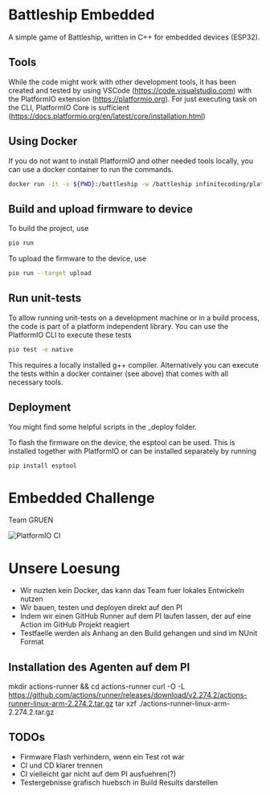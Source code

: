 # Battleship Embedded
A simple game of Battleship, written in C++ for embedded devices (ESP32).

## Tools
While the code might work with other development tools, it has been created and tested by using VSCode (https://code.visualstudio.com) with the PlatformIO extension (https://platformio.org). For just executing task on the CLI, PlatformIO Core is sufficient (https://docs.platformio.org/en/latest/core/installation.html)

## Using Docker 
If you do not want to install PlatformIO and other needed tools locally, you can use a docker container to run the commands.

```bash
docker run -it -v ${PWD}:/battleship -w /battleship infinitecoding/platformio-for-ci bash
```

## Build and upload firmware to device
To build the project, use

```bash
pio run
```

To upload the firmware to the device, use

```bash
pio run --target upload
```

## Run unit-tests
To allow running unit-tests on a development machine or in a build process, the code is part of a platform independent library. You can use the PlatformIO CLI to execute these tests 

```bash
pio test -e native
```
This requires a locally installed g++ compiler. Alternatively you can execute the tests within a docker container (see above) that comes with all necessary tools.

## Deployment
You might find some helpful scripts in the _deploy folder.

To flash the firmware on the device, the esptool can be used. This is installed together with PlatformIO or can be installed separately by running

```bash
pip install esptool
```

# Embedded Challenge
Team GRUEN

![PlatformIO CI](https://github.com/dichternebel/TFSCampEmbeddedChallenge/workflows/PlatformIO%20CI/badge.svg)

# Unsere Loesung

* Wir nuzten kein Docker, das kann das Team fuer lokales Entwickeln nutzen
* Wir bauen, testen und deployen direkt auf den PI
* Indem wir einen GitHub Runner auf dem PI laufen lassen, der auf eine Action im GitHub Projekt reagiert
* Testfaelle werden als Anhang an den Build gehangen und sind im NUnit Format

## Installation des Agenten auf dem PI
mkdir actions-runner && cd actions-runner
curl -O -L https://github.com/actions/runner/releases/download/v2.274.2/actions-runner-linux-arm-2.274.2.tar.gz
tar xzf ./actions-runner-linux-arm-2.274.2.tar.gz

## TODOs
* Firmware Flash verhindern, wenn ein Test rot war
* CI und CD klarer trennen
* CI vielleicht gar nicht auf dem PI ausfuehren(?)
* Testergebnisse grafisch huebsch in Build Results darstellen
